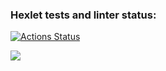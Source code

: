 ### Hexlet tests and linter status:
[![Actions Status](https://github.com/MrHagal/python-project-lvl1/workflows/hexlet-check/badge.svg)](https://github.com/MrHagal/python-project-lvl1/actions)

<a
href="https://codeclimate.com/github/codeclimate/codeclimate/maintainability"><img
src="https://api.codeclimate.com/v1/badges/a99a88d28ad37a79dbf6/maintainability"
/></a>


